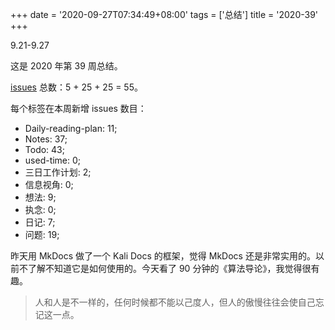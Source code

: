 +++
date = '2020-09-27T07:34:49+08:00'
tags = ['总结']
title = '2020-39'
+++

9.21-9.27

这是 2020 年第 39 周总结。

[issues](https://github.com/Gaotianhe/ideas/issues) 总数：5 + 25 + 25 = 55。

每个标签在本周新增 issues 数目：

- Daily-reading-plan: 11;
- Notes: 37;
- Todo: 43;
- used-time: 0;
- 三日工作计划: 2;
- 信息视角: 0;
- 想法: 9;
- 执念: 0;
- 日记: 7;
- 问题: 19;

昨天用 MkDocs 做了一个 Kali Docs 的框架，觉得 MkDocs 还是非常实用的。以前不了解不知道它是如何使用的。今天看了 90 分钟的《算法导论》，我觉得很有趣。

> 人和人是不一样的，任何时候都不能以己度人，但人的傲慢往往会使自己忘记这一点。
